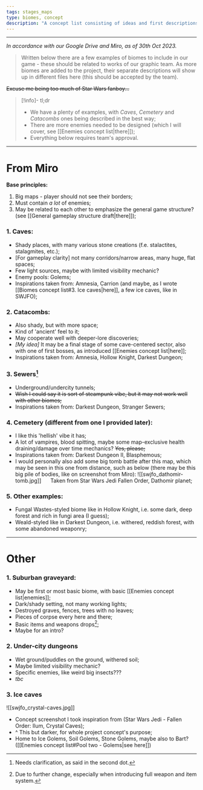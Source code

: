 ```yaml
---
tags: stages_maps
type: biomes, concept
description: "A concept list consisting of ideas and first descriptions of biomes to exist in our in-game maps."
---
```

___

*In accordance with our Google Drive and Miro, as of 30th Oct 2023.*

>Written below there are a few examples of biomes to include in our game - these should be related to works of our graphic team. As more biomes are added to the project, their separate descriptions will show up in different files here (this should be accepted by the team).

~~Excuse me being too much of Star Wars fanboy...~~

>[!info]- tl;dr
>- We have a plenty of examples, with *Caves*, *Cemetery* and *Catacombs* ones being described in the best way;
>- There are more enemies needed to be designed (which I will cover, see [[Enemies concept list|there]]);
>- Everything below requires team's approval.

___
# From Miro

**Base principles:**
1. Big maps - player should not see their borders;
2. Must contain *a lot* of enemies;
3. May be related to each other to emphasize the general game structure? (see [[General gameplay structure draft|there]]);
### 1. Caves:

- Shady places, with many various stone creations (f.e. stalactites, stalagmites, etc.);
- \[For gameplay clarity] not many corridors/narrow areas, many huge, flat spaces;
- Few light sources, maybe with limited visibility mechanic?
- Enemy pools: Golems;
- Inspirations taken from: Amnesia, Carrion (and maybe, as I wrote [[Biomes concept list#3. Ice caves|here]], a few ice caves, like in SWJFO);

### 2. Catacombs:

- Also shady, but with more space;
- Kind of 'ancient' feel to it;
- May cooperate well with deeper-lore discoveries;
- *\[My idea]* It may be a final stage of some cave-centered sector, also with one of first bosses, as introduced [[Enemies concept list|here]];
- Inspirations taken from: Amnesia, Hollow Knight, Darkest Dungeon;


### 3. Sewers[^1]

- Underground/undercity tunnels;
- ~~Wish I could say it is sort of steampunk vibe, but it may not work well with other biomes;~~
- Inspirations taken from: Darkest Dungeon, Stranger Sewers;

### 4. Cemetery (different from one I provided later):

- I like this 'hellish' vibe it has;
- A lot of vampires, blood spitting, maybe some map-exclusive health draining/damage over time mechanics? ~~Yes, please;~~
- Inspirations taken from: Darkest Dungeon II, Blasphemous;
- I would personally also add some big tomb battle after this map, which may be seen in this one from distance, such as below (there may be this big pile of bodies, like on screenshot from Miro):
![[swjfo_dathomir-tomb.jpg]]
$\quad$ Taken from Star Wars Jedi Fallen Order, Dathomir planet;

### 5. Other examples:

- Fungal Wastes-styled biome like in Hollow Knight, i.e. some dark, deep forest and rich in fungi area (I guess);
- Weald-styled like in Darkest Dungeon, i.e. withered, reddish forest, with some abandoned weaponry;

___
# Other
### 1. Suburban graveyard:

- May be first or most basic biome, with basic [[Enemies concept list|enemies]];
- Dark/shady setting, not many working lights;
- Destroyed graves, fences, trees with no leaves;
- Pieces of corpse every here and there;
- Basic items and weapons drops[^2];
- Maybe for an intro?

### 2. Under-city dungeons

- Wet ground/puddles on the ground, withered soil;
- Maybe limited visibility mechanic?
- Specific enemies, like weird big insects???
- *tbc*

### 3. Ice caves

![[swjfo_crystal-caves.jpg]]
- Concept screenshot I took inspiration from (Star Wars Jedi - Fallen Order: Ilum, Crystal Caves);
- ^ This but darker, for whole project concept's purpose;
- Home to Ice Golems, Soil Golems, Stone Golems, maybe also to Bart? ([[Enemies concept list#Pool two - Golems|see here]])


[^1]: Needs clarification, as said in the second dot.
[^2]: Due to further change, especially when introducing full weapon and item system.


